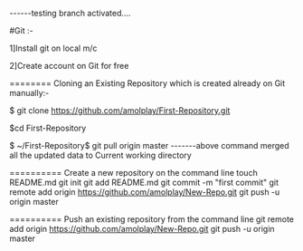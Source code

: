 
------testing branch activated....

#Git :-

1]Install git on local m/c

2]Create account on Git for free


========
Cloning an Existing Repository which is created already on Git manually:-

$ git clone https://github.com/amolplay/First-Repository.git

$cd First-Repository

$ ~/First-Repository$ git pull origin master
-------above command merged all the updated data to Current working directory


==========
Create a new repository on the command line
touch README.md
git init
git add README.md
git commit -m "first commit"
git remote add origin https://github.com/amolplay/New-Repo.git
git push -u origin master

==========
Push an existing repository from the command line
git remote add origin https://github.com/amolplay/New-Repo.git
git push -u origin master

	
